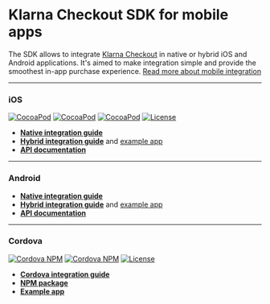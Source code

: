 # Klarna Checkout SDK for mobile apps

The SDK allows to integrate [Klarna Checkout](https://developers.klarna.com/en/gb/kco-v3/checkout/mobile-apps) in native or hybrid iOS and Android applications. It's aimed to make integration simple and provide the smoothest in-app purchase experience.
[Read more about mobile integration](https://developers.klarna.com/en/gb/kco-v3/checkout/mobile-apps)

---

### iOS
[![CocoaPod](https://img.shields.io/cocoapods/v/KlarnaCheckout.svg?style=flat-square)](https://cocoapods.org/pods/KlarnaCheckout)
[![CocoaPod](https://img.shields.io/cocoapods/p/KlarnaCheckout.svg?style=flat-square)](https://cocoapods.org/pods/KlarnaCheckout)
[![CocoaPod](https://img.shields.io/cocoapods/metrics/doc-percent/KlarnaCheckout.svg?style=flat-square)](http://cocoadocs.org/docsets/KlarnaCheckout/)
[![License](https://img.shields.io/cocoapods/l/KlarnaCheckout.svg?style=flat-square)](https://github.com/klarna/kco-mobile-sdk/blob/master/LICENSE)

- **[Native integration guide](https://developers.klarna.com/en/gb/kco-v3/checkout/mobile-apps/ios-native-approach)**
- **[Hybrid integration guide](https://developers.klarna.com/en/gb/kco-v3/checkout/mobile-apps/ios-hybrid-approach)** and [example app](https://github.com/klarna/kco-ios-example-app)
- **[API documentation](https://cocoadocs.org/docsets/KlarnaCheckout/)**

---

### Android

- **[Native integration guide](https://developers.klarna.com/en/gb/kco-v3/checkout/mobile-apps/android-native-approach)**
- **[Hybrid integration guide](https://developers.klarna.com/en/gb/kco-v3/checkout/mobile-apps/android-hybrid-approach)** and [example app](https://github.com/klarna/kco-android-example-app)
- **[API documentation](https://rawgit.com/klarna/kco-mobile-sdk/master/android/docs/index.html)**

---

### Cordova
[![Cordova NPM](https://img.shields.io/npm/v/kco-mobile-sdk.svg?style=flat-square)](https://www.npmjs.com/package/kco-mobile-sdk)
[![Cordova NPM](https://img.shields.io/npm/dt/kco-mobile-sdk.svg?style=flat-square)](https://www.npmjs.com/package/kco-mobile-sdk)
[![License](https://img.shields.io/npm/l/kco-mobile-sdk.svg?style=flat-square)](https://github.com/klarna/kco-mobile-sdk/blob/master/LICENSE)

- **[Cordova integration guide](cordova/README.md)**
- **[NPM package](https://www.npmjs.com/package/kco-mobile-sdk)**
- **[Example app](https://github.com/klarna/kco-cordova-example-app)**

